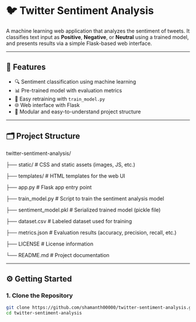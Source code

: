 # 🐦 Twitter Sentiment Analysis

A machine learning web application that analyzes the sentiment of tweets. It classifies text input as **Positive**, **Negative**, or **Neutral** using a trained model, and presents results via a simple Flask-based web interface.

---

## 📌 Features

- 🔍 Sentiment classification using machine learning
- 📊 Pre-trained model with evaluation metrics
- 🧪 Easy retraining with `train_model.py`
- 🌐 Web interface with Flask
- 🧱 Modular and easy-to-understand project structure

---

## 🗂️ Project Structure
twitter-sentiment-analysis/

├── static/               # CSS and static assets (images, JS, etc.)

├── templates/            # HTML templates for the web UI

├── app.py                # Flask app entry point

├── train_model.py        # Script to train the sentiment analysis model

├── sentiment_model.pkl   # Serialized trained model (pickle file)

├── dataset.csv           # Labeled dataset used for training

├── metrics.json          # Evaluation results (accuracy, precision, recall, etc.)

├── LICENSE               # License information

└── README.md             # Project documentation



---

## ⚙️ Getting Started

### 1. Clone the Repository

```bash
git clone https://github.com/shamanth00000/twitter-sentiment-analysis.git
cd twitter-sentiment-analysis
```

